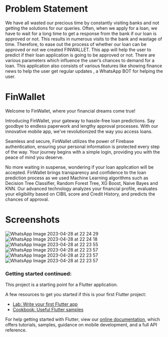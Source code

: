 # Problem Statement

We have all wasted our precious time by constantly visiting banks and not getting the solutions for our queries. Often, when we apply for a loan, we have to wait for a long time to get a response from the bank if our loan is approved or not. This results in numerous visits to the bank and wastage of time. Therefore, to ease out the process of whether our loan can be approved or not we created FINWALLET. This app will help the user to predict if their loan application is going to be approved or not. There are various parameters which influence the user’s chances to demand for a loan.  This application also consists of various features like showing finance news to help the user get regular updates , a WhatsApp BOT for helping the user.

# FinWallet

Welcome to FinWallet, where your financial dreams come true!

Introducing FinWallet, your gateway to hassle-free loan predictions. Say goodbye to endless paperwork and lengthy approval processes. With our innovative mobile app, we've revolutionized the way you access loans.

Seamless and secure, FinWallet utilizes the power of Firebase authentication, ensuring your personal information is protected every step of the way. Your journey begins with a simple login, providing you with the peace of mind you deserve.

No more waiting in suspense, wondering if your loan application will be accepted. FinWallet brings transparency and confidence to the loan prediction process as we used Machine Learning algorithms such as Decision Tree Classifier, Random Forest Tree, XG Boost, Naive Bayes and KNN. Our advanced technology analyzes your financial profile, evaluates your eligibility based on CIBIL score and Credit History, and predicts the chances of approval.

# Screenshots

![WhatsApp Image 2023-04-28 at 22 24 29](https://github.com/karan-lakhadive19/FinWallet/assets/128177210/4a7742ae-7cae-4b3f-becd-a9736a2e06f3)
![WhatsApp Image 2023-04-28 at 22 24 18](https://github.com/karan-lakhadive19/FinWallet/assets/128177210/bf6860f5-59b9-41f2-b641-6d22eed2f68e)
![WhatsApp Image 2023-04-28 at 22 23 55](https://github.com/karan-lakhadive19/FinWallet/assets/128177210/c93125e2-00b4-4469-bba8-3f654460b1f5)
![WhatsApp Image 2023-04-28 at 22 23 57](https://github.com/karan-lakhadive19/FinWallet/assets/128177210/a8b7e102-0423-42ef-b31b-206c4b8ccb5d)
![WhatsApp Image 2023-04-28 at 22 23 57](https://github.com/karan-lakhadive19/FinWallet/assets/128177210/92a4aaea-bf40-4e8b-a1fc-44ff4ab48335)
![WhatsApp Image 2023-04-28 at 22 23 57](https://github.com/karan-lakhadive19/FinWallet/assets/128177210/ef77d982-1b0d-4a7a-8ffa-6e86cdbe8b46)


### Getting started continued:

This project is a starting point for a Flutter application.

A few resources to get you started if this is your first Flutter project:

- [Lab: Write your first Flutter app](https://flutter.dev/docs/get-started/codelab)
- [Cookbook: Useful Flutter samples](https://flutter.dev/docs/cookbook)

For help getting started with Flutter, view our
[online documentation](https://flutter.dev/docs), which offers tutorials,
samples, guidance on mobile development, and a full API reference.
